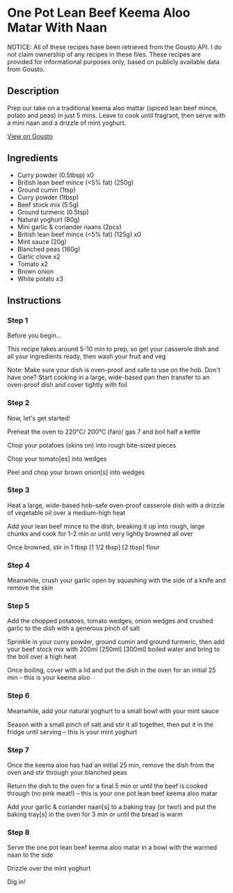 # One Pot Lean Beef Keema Aloo Matar With Naan

NOTICE: All of these recipes have been retrieved from the Gousto API. I do not claim ownership of any recipes in these files. These recipes are provided for informational purposes only, based on publicly available data from Gousto.

## Description

Prep our take on a traditional keema aloo mattar (spiced lean beef mince, potato and peas) in just 5 mins. Leave to cook until fragrant, then serve with a mini naan and a drizzle of mint yoghurt.

[View on Gousto](https://www.gousto.co.uk/recipes/cookbook/one-pot-lean-beef-keema-aloo-matar-with-naan)

## Ingredients

- Curry powder (0.5tbsp) x0
- British lean beef mince (<5% fat) (250g)
- Ground cumin (1tsp)
- Curry powder (1tbsp)
- Beef stock mix (5.5g)
- Ground turmeric (0.5tsp)
- Natural yoghurt (80g)
- Mini garlic & coriander naans (2pcs)
- British lean beef mince (<5% fat) (125g) x0
- Mint sauce (20g)
- Blanched peas (160g)
- Garlic clove x2
- Tomato x2
- Brown onion
- White potato x3

## Instructions


### Step 1

Before you begin...

This recipe takes around 5-10 min to prep, so get your casserole dish and all your ingredients ready, then wash your fruit and veg

Note: Make sure your dish is oven-proof and safe to use on the hob. Don't have one? Start cooking in a large, wide-based pan then transfer to an oven-proof dish and cover tightly with foil


### Step 2

Now, let's get started!

Preheat the oven to 220°C/ 200°C (fan)/ gas 7 and boil half a kettle

Chop your potatoes (skins on) into rough bite-sized pieces

Chop your tomato[es] into wedges

Peel and chop your brown onion[s] into wedges


### Step 3

Heat a large, wide-based hob-safe oven-proof casserole dish with a drizzle of vegetable oil over a medium-high heat

Add your lean beef mince to the dish, breaking it up into rough, large chunks and cook for 1-2 min or until very lightly browned all over

Once browned, stir in 1 tbsp <span class="text-purple">[1 1/2 tbsp]</span> <span class="text-danger">[2 tbsp] </span>flour


### Step 4

Meanwhile, crush your garlic open by squashing with the side of a knife and remove the skin


### Step 5

Add the chopped potatoes, tomato wedges, onion wedges and crushed garlic to the dish with a generous pinch of salt

Sprinkle in your curry powder, ground cumin and ground turmeric, then add your beef stock mix with 200ml <span class="text-purple">[250ml] </span><span class="text-danger">[300ml] </span>boiled water and bring to the boil over a high heat

Once boiling, cover with a lid and put the dish in the oven for an initial 25 min – this is your keema aloo


### Step 6

Meanwhile, add your natural yoghurt to a small bowl with your mint sauce

Season with a small pinch of salt and stir it all together, then put it in the fridge until serving – this is your mint yoghurt


### Step 7

Once the keema aloo has had an initial 25 min, remove the dish from the oven and stir through your blanched peas

Return the dish to the oven for a final 5 min or until the beef is cooked through (no pink meat!) – this is your one pot lean beef keema aloo matar

Add your garlic & coriander naan[s] to a baking tray (or two!) and put the baking tray[s] in the oven for 3 min or until the bread is warm

### Step 8

Serve the one pot lean beef keema aloo matar in a bowl with the warmed naan to the side

Drizzle over the mint yoghurt

Dig in!

